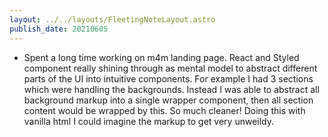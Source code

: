 ```yaml
---
layout: ../../layouts/FleetingNoteLayout.astro
publish_date: 20210605
---
```


- Spent a long time working on m4m landing page. React and Styled component really shining through as mental model to abstract different parts of the UI into intuitive components. For example I had 3 sections which were handling the backgrounds. Instead I was able to abstract all background markup into a single wrapper component, then all section content would be wrapped by this. So much cleaner! Doing this with vanilla html I could imagine the markup to get very unweildy.
